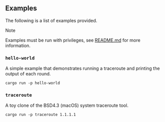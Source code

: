 ## Examples

The following is a list of examples provided.

> [!NOTE]
> Examples must be run with privileges, see [README.md](../README.md#privileges) for more information.

### `hello-world`

A simple example that demonstrates running a traceroute and printing the output of each round.

```shell
cargo run -p hello-world
```

### `traceroute`

A toy clone of the BSD4.3 (macOS) system traceroute tool.

```shell
cargo run -p traceroute 1.1.1.1
```
